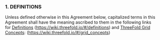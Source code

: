 ### 1. DEFINITIONS

Unless defined otherwise in this Agreement below, capitalized terms in this Agreement shall have the meaning ascribed to them in the following links for [Definitions](https://wiki.threefold.io/#/definitions) (https://wiki.threefold.io/#/definitions) and [ThreeFold Grid Concepts](https://wiki.threefold.io/#/grid_concept): (https://wiki.threefold.io/#/grid_concepts)